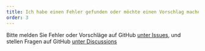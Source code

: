 ```yaml
---
title: Ich habe einen Fehler gefunden oder möchte einen Vorschlag machen!
order: 3
---
```


Bitte melden Sie Fehler oder Vorschläge auf GitHub [unter Issues](https://github.com/rpsychologist/rpsychologist-com/issues), und stellen Fragen auf GitHub [unter Discussions ](https://github.com/rpsychologist/rpsychologist-com/discussions)
